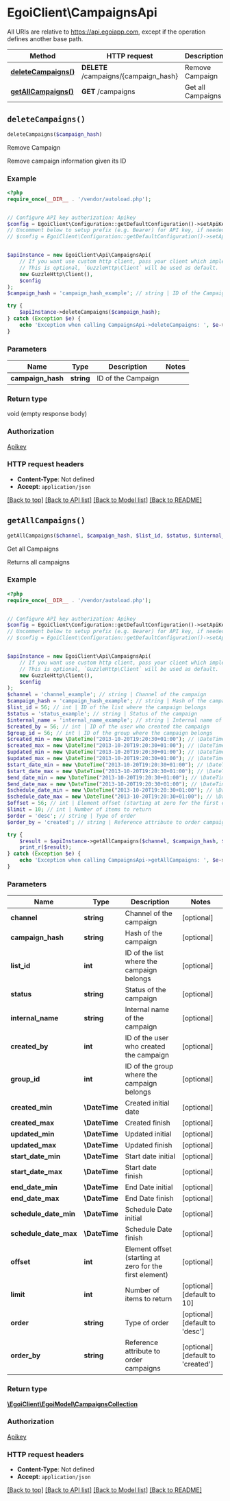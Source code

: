 # EgoiClient\CampaignsApi

All URIs are relative to https://api.egoiapp.com, except if the operation defines another base path.

| Method | HTTP request | Description |
| ------------- | ------------- | ------------- |
| [**deleteCampaigns()**](CampaignsApi.md#deleteCampaigns) | **DELETE** /campaigns/{campaign_hash} | Remove Campaign |
| [**getAllCampaigns()**](CampaignsApi.md#getAllCampaigns) | **GET** /campaigns | Get all Campaigns |


## `deleteCampaigns()`

```php
deleteCampaigns($campaign_hash)
```

Remove Campaign

Remove campaign information given its ID

### Example

```php
<?php
require_once(__DIR__ . '/vendor/autoload.php');


// Configure API key authorization: Apikey
$config = EgoiClient\Configuration::getDefaultConfiguration()->setApiKey('Apikey', 'YOUR_API_KEY');
// Uncomment below to setup prefix (e.g. Bearer) for API key, if needed
// $config = EgoiClient\Configuration::getDefaultConfiguration()->setApiKeyPrefix('Apikey', 'Bearer');


$apiInstance = new EgoiClient\Api\CampaignsApi(
    // If you want use custom http client, pass your client which implements `GuzzleHttp\ClientInterface`.
    // This is optional, `GuzzleHttp\Client` will be used as default.
    new GuzzleHttp\Client(),
    $config
);
$campaign_hash = 'campaign_hash_example'; // string | ID of the Campaign

try {
    $apiInstance->deleteCampaigns($campaign_hash);
} catch (Exception $e) {
    echo 'Exception when calling CampaignsApi->deleteCampaigns: ', $e->getMessage(), PHP_EOL;
}
```

### Parameters

| Name | Type | Description  | Notes |
| ------------- | ------------- | ------------- | ------------- |
| **campaign_hash** | **string**| ID of the Campaign | |

### Return type

void (empty response body)

### Authorization

[Apikey](../../README.md#Apikey)

### HTTP request headers

- **Content-Type**: Not defined
- **Accept**: `application/json`

[[Back to top]](#) [[Back to API list]](../../README.md#endpoints)
[[Back to Model list]](../../README.md#models)
[[Back to README]](../../README.md)

## `getAllCampaigns()`

```php
getAllCampaigns($channel, $campaign_hash, $list_id, $status, $internal_name, $created_by, $group_id, $created_min, $created_max, $updated_min, $updated_max, $start_date_min, $start_date_max, $end_date_min, $end_date_max, $schedule_date_min, $schedule_date_max, $offset, $limit, $order, $order_by): \EgoiClient\EgoiModel\CampaignsCollection
```

Get all Campaigns

Returns all campaigns

### Example

```php
<?php
require_once(__DIR__ . '/vendor/autoload.php');


// Configure API key authorization: Apikey
$config = EgoiClient\Configuration::getDefaultConfiguration()->setApiKey('Apikey', 'YOUR_API_KEY');
// Uncomment below to setup prefix (e.g. Bearer) for API key, if needed
// $config = EgoiClient\Configuration::getDefaultConfiguration()->setApiKeyPrefix('Apikey', 'Bearer');


$apiInstance = new EgoiClient\Api\CampaignsApi(
    // If you want use custom http client, pass your client which implements `GuzzleHttp\ClientInterface`.
    // This is optional, `GuzzleHttp\Client` will be used as default.
    new GuzzleHttp\Client(),
    $config
);
$channel = 'channel_example'; // string | Channel of the campaign
$campaign_hash = 'campaign_hash_example'; // string | Hash of the campaign
$list_id = 56; // int | ID of the list where the campaign belongs
$status = 'status_example'; // string | Status of the campaign
$internal_name = 'internal_name_example'; // string | Internal name of the campaign
$created_by = 56; // int | ID of the user who created the campaign
$group_id = 56; // int | ID of the group where the campaign belongs
$created_min = new \DateTime("2013-10-20T19:20:30+01:00"); // \DateTime | Created initial date
$created_max = new \DateTime("2013-10-20T19:20:30+01:00"); // \DateTime | Created finish
$updated_min = new \DateTime("2013-10-20T19:20:30+01:00"); // \DateTime | Updated initial
$updated_max = new \DateTime("2013-10-20T19:20:30+01:00"); // \DateTime | Updated finish
$start_date_min = new \DateTime("2013-10-20T19:20:30+01:00"); // \DateTime | Start date initial
$start_date_max = new \DateTime("2013-10-20T19:20:30+01:00"); // \DateTime | Start date finish
$end_date_min = new \DateTime("2013-10-20T19:20:30+01:00"); // \DateTime | End Date initial
$end_date_max = new \DateTime("2013-10-20T19:20:30+01:00"); // \DateTime | End Date finish
$schedule_date_min = new \DateTime("2013-10-20T19:20:30+01:00"); // \DateTime | Schedule Date initial
$schedule_date_max = new \DateTime("2013-10-20T19:20:30+01:00"); // \DateTime | Schedule Date finish
$offset = 56; // int | Element offset (starting at zero for the first element)
$limit = 10; // int | Number of items to return
$order = 'desc'; // string | Type of order
$order_by = 'created'; // string | Reference attribute to order campaigns

try {
    $result = $apiInstance->getAllCampaigns($channel, $campaign_hash, $list_id, $status, $internal_name, $created_by, $group_id, $created_min, $created_max, $updated_min, $updated_max, $start_date_min, $start_date_max, $end_date_min, $end_date_max, $schedule_date_min, $schedule_date_max, $offset, $limit, $order, $order_by);
    print_r($result);
} catch (Exception $e) {
    echo 'Exception when calling CampaignsApi->getAllCampaigns: ', $e->getMessage(), PHP_EOL;
}
```

### Parameters

| Name | Type | Description  | Notes |
| ------------- | ------------- | ------------- | ------------- |
| **channel** | **string**| Channel of the campaign | [optional] |
| **campaign_hash** | **string**| Hash of the campaign | [optional] |
| **list_id** | **int**| ID of the list where the campaign belongs | [optional] |
| **status** | **string**| Status of the campaign | [optional] |
| **internal_name** | **string**| Internal name of the campaign | [optional] |
| **created_by** | **int**| ID of the user who created the campaign | [optional] |
| **group_id** | **int**| ID of the group where the campaign belongs | [optional] |
| **created_min** | **\DateTime**| Created initial date | [optional] |
| **created_max** | **\DateTime**| Created finish | [optional] |
| **updated_min** | **\DateTime**| Updated initial | [optional] |
| **updated_max** | **\DateTime**| Updated finish | [optional] |
| **start_date_min** | **\DateTime**| Start date initial | [optional] |
| **start_date_max** | **\DateTime**| Start date finish | [optional] |
| **end_date_min** | **\DateTime**| End Date initial | [optional] |
| **end_date_max** | **\DateTime**| End Date finish | [optional] |
| **schedule_date_min** | **\DateTime**| Schedule Date initial | [optional] |
| **schedule_date_max** | **\DateTime**| Schedule Date finish | [optional] |
| **offset** | **int**| Element offset (starting at zero for the first element) | [optional] |
| **limit** | **int**| Number of items to return | [optional] [default to 10] |
| **order** | **string**| Type of order | [optional] [default to &#39;desc&#39;] |
| **order_by** | **string**| Reference attribute to order campaigns | [optional] [default to &#39;created&#39;] |

### Return type

[**\EgoiClient\EgoiModel\CampaignsCollection**](../Model/CampaignsCollection.md)

### Authorization

[Apikey](../../README.md#Apikey)

### HTTP request headers

- **Content-Type**: Not defined
- **Accept**: `application/json`

[[Back to top]](#) [[Back to API list]](../../README.md#endpoints)
[[Back to Model list]](../../README.md#models)
[[Back to README]](../../README.md)
